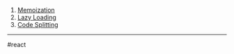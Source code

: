 1. [Memoization](memoizacion.md)
2. [Lazy Loading](dump_.md)
3. [Code Splitting](code_splitting.md)
- - - 
#react 